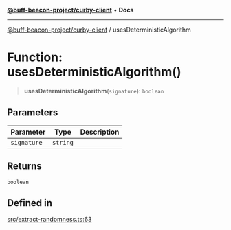 [**@buff-beacon-project/curby-client**](../index.md) • **Docs**

***

[@buff-beacon-project/curby-client](../index.md) / usesDeterministicAlgorithm

# Function: usesDeterministicAlgorithm()

> **usesDeterministicAlgorithm**(`signature`): `boolean`

## Parameters

| Parameter | Type | Description |
| ------ | ------ | ------ |
| `signature` | `string` |  |

## Returns

`boolean`

## Defined in

[src/extract-randomness.ts:63](https://github.com/buff-beacon-project/curby-js-client/blob/95397f5e9fcc8ad57ef410c54473862e0b83bc59/src/extract-randomness.ts#L63)
